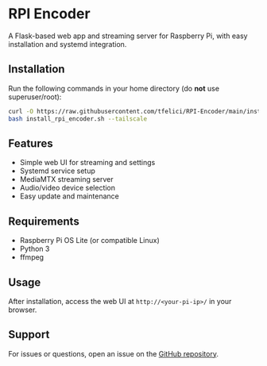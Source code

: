 # RPI Encoder

A Flask-based web app and streaming server for Raspberry Pi, with easy installation and systemd integration.

## Installation

Run the following commands in your home directory (do **not** use superuser/root):

```sh
curl -O https://raw.githubusercontent.com/tfelici/RPI-Encoder/main/install_rpi_encoder.sh
bash install_rpi_encoder.sh --tailscale
```

## Features

- Simple web UI for streaming and settings
- Systemd service setup
- MediaMTX streaming server
- Audio/video device selection
- Easy update and maintenance

## Requirements

- Raspberry Pi OS Lite (or compatible Linux)
- Python 3
- ffmpeg

## Usage

After installation, access the web UI at `http://<your-pi-ip>/` in your browser.

## Support

For issues or questions, open an issue on the [GitHub repository](https://github.com/tfelici/RPI-Encoder).
